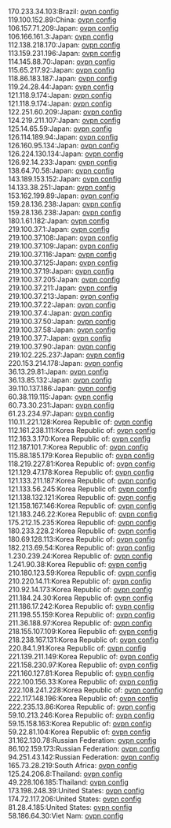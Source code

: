 170.233.34.103:Brazil: [ovpn config](vpn/170_233_34_103.ovpn)  
119.100.152.89:China: [ovpn config](vpn/119_100_152_89.ovpn)  
106.157.71.209:Japan: [ovpn config](vpn/106_157_71_209.ovpn)  
106.166.161.3:Japan: [ovpn config](vpn/106_166_161_3.ovpn)  
112.138.218.170:Japan: [ovpn config](vpn/112_138_218_170.ovpn)  
113.159.231.196:Japan: [ovpn config](vpn/113_159_231_196.ovpn)  
114.145.88.70:Japan: [ovpn config](vpn/114_145_88_70.ovpn)  
115.65.217.92:Japan: [ovpn config](vpn/115_65_217_92.ovpn)  
118.86.183.187:Japan: [ovpn config](vpn/118_86_183_187.ovpn)  
119.24.28.44:Japan: [ovpn config](vpn/119_24_28_44.ovpn)  
121.118.9.174:Japan: [ovpn config](vpn/121_118_9_174.ovpn)  
121.118.9.174:Japan: [ovpn config](vpn/121_118_9_174.ovpn)  
122.251.60.209:Japan: [ovpn config](vpn/122_251_60_209.ovpn)  
124.219.211.107:Japan: [ovpn config](vpn/124_219_211_107.ovpn)  
125.14.65.59:Japan: [ovpn config](vpn/125_14_65_59.ovpn)  
126.114.189.94:Japan: [ovpn config](vpn/126_114_189_94.ovpn)  
126.160.95.134:Japan: [ovpn config](vpn/126_160_95_134.ovpn)  
126.224.130.134:Japan: [ovpn config](vpn/126_224_130_134.ovpn)  
126.92.14.233:Japan: [ovpn config](vpn/126_92_14_233.ovpn)  
138.64.70.58:Japan: [ovpn config](vpn/138_64_70_58.ovpn)  
143.189.153.152:Japan: [ovpn config](vpn/143_189_153_152.ovpn)  
14.133.38.251:Japan: [ovpn config](vpn/14_133_38_251.ovpn)  
153.162.199.89:Japan: [ovpn config](vpn/153_162_199_89.ovpn)  
159.28.136.238:Japan: [ovpn config](vpn/159_28_136_238.ovpn)  
159.28.136.238:Japan: [ovpn config](vpn/159_28_136_238.ovpn)  
180.1.61.182:Japan: [ovpn config](vpn/180_1_61_182.ovpn)  
219.100.37.1:Japan: [ovpn config](vpn/219_100_37_1.ovpn)  
219.100.37.108:Japan: [ovpn config](vpn/219_100_37_108.ovpn)  
219.100.37.109:Japan: [ovpn config](vpn/219_100_37_109.ovpn)  
219.100.37.116:Japan: [ovpn config](vpn/219_100_37_116.ovpn)  
219.100.37.125:Japan: [ovpn config](vpn/219_100_37_125.ovpn)  
219.100.37.19:Japan: [ovpn config](vpn/219_100_37_19.ovpn)  
219.100.37.205:Japan: [ovpn config](vpn/219_100_37_205.ovpn)  
219.100.37.211:Japan: [ovpn config](vpn/219_100_37_211.ovpn)  
219.100.37.213:Japan: [ovpn config](vpn/219_100_37_213.ovpn)  
219.100.37.22:Japan: [ovpn config](vpn/219_100_37_22.ovpn)  
219.100.37.4:Japan: [ovpn config](vpn/219_100_37_4.ovpn)  
219.100.37.50:Japan: [ovpn config](vpn/219_100_37_50.ovpn)  
219.100.37.58:Japan: [ovpn config](vpn/219_100_37_58.ovpn)  
219.100.37.7:Japan: [ovpn config](vpn/219_100_37_7.ovpn)  
219.100.37.90:Japan: [ovpn config](vpn/219_100_37_90.ovpn)  
219.102.225.237:Japan: [ovpn config](vpn/219_102_225_237.ovpn)  
220.153.214.178:Japan: [ovpn config](vpn/220_153_214_178.ovpn)  
36.13.29.81:Japan: [ovpn config](vpn/36_13_29_81.ovpn)  
36.13.85.132:Japan: [ovpn config](vpn/36_13_85_132.ovpn)  
39.110.137.186:Japan: [ovpn config](vpn/39_110_137_186.ovpn)  
60.38.119.115:Japan: [ovpn config](vpn/60_38_119_115.ovpn)  
60.73.30.231:Japan: [ovpn config](vpn/60_73_30_231.ovpn)  
61.23.234.97:Japan: [ovpn config](vpn/61_23_234_97.ovpn)  
110.11.221.128:Korea Republic of: [ovpn config](vpn/110_11_221_128.ovpn)  
112.161.238.111:Korea Republic of: [ovpn config](vpn/112_161_238_111.ovpn)  
112.163.3.170:Korea Republic of: [ovpn config](vpn/112_163_3_170.ovpn)  
112.187.101.7:Korea Republic of: [ovpn config](vpn/112_187_101_7.ovpn)  
115.88.185.179:Korea Republic of: [ovpn config](vpn/115_88_185_179.ovpn)  
118.219.227.81:Korea Republic of: [ovpn config](vpn/118_219_227_81.ovpn)  
121.129.47.178:Korea Republic of: [ovpn config](vpn/121_129_47_178.ovpn)  
121.133.211.187:Korea Republic of: [ovpn config](vpn/121_133_211_187.ovpn)  
121.133.56.245:Korea Republic of: [ovpn config](vpn/121_133_56_245.ovpn)  
121.138.132.121:Korea Republic of: [ovpn config](vpn/121_138_132_121.ovpn)  
121.158.167.146:Korea Republic of: [ovpn config](vpn/121_158_167_146.ovpn)  
121.183.246.22:Korea Republic of: [ovpn config](vpn/121_183_246_22.ovpn)  
175.212.15.235:Korea Republic of: [ovpn config](vpn/175_212_15_235.ovpn)  
180.233.228.2:Korea Republic of: [ovpn config](vpn/180_233_228_2.ovpn)  
180.69.128.113:Korea Republic of: [ovpn config](vpn/180_69_128_113.ovpn)  
182.213.69.54:Korea Republic of: [ovpn config](vpn/182_213_69_54.ovpn)  
1.230.239.24:Korea Republic of: [ovpn config](vpn/1_230_239_24.ovpn)  
1.241.90.38:Korea Republic of: [ovpn config](vpn/1_241_90_38.ovpn)  
210.180.123.59:Korea Republic of: [ovpn config](vpn/210_180_123_59.ovpn)  
210.220.14.11:Korea Republic of: [ovpn config](vpn/210_220_14_11.ovpn)  
210.92.14.173:Korea Republic of: [ovpn config](vpn/210_92_14_173.ovpn)  
211.184.24.30:Korea Republic of: [ovpn config](vpn/211_184_24_30.ovpn)  
211.186.17.242:Korea Republic of: [ovpn config](vpn/211_186_17_242.ovpn)  
211.198.55.159:Korea Republic of: [ovpn config](vpn/211_198_55_159.ovpn)  
211.36.188.97:Korea Republic of: [ovpn config](vpn/211_36_188_97.ovpn)  
218.155.107.109:Korea Republic of: [ovpn config](vpn/218_155_107_109.ovpn)  
218.238.167.131:Korea Republic of: [ovpn config](vpn/218_238_167_131.ovpn)  
220.84.1.91:Korea Republic of: [ovpn config](vpn/220_84_1_91.ovpn)  
221.139.211.149:Korea Republic of: [ovpn config](vpn/221_139_211_149.ovpn)  
221.158.230.97:Korea Republic of: [ovpn config](vpn/221_158_230_97.ovpn)  
221.160.127.81:Korea Republic of: [ovpn config](vpn/221_160_127_81.ovpn)  
222.100.156.33:Korea Republic of: [ovpn config](vpn/222_100_156_33.ovpn)  
222.108.241.228:Korea Republic of: [ovpn config](vpn/222_108_241_228.ovpn)  
222.117.148.196:Korea Republic of: [ovpn config](vpn/222_117_148_196.ovpn)  
222.235.13.86:Korea Republic of: [ovpn config](vpn/222_235_13_86.ovpn)  
59.10.213.246:Korea Republic of: [ovpn config](vpn/59_10_213_246.ovpn)  
59.15.158.163:Korea Republic of: [ovpn config](vpn/59_15_158_163.ovpn)  
59.22.81.104:Korea Republic of: [ovpn config](vpn/59_22_81_104.ovpn)  
31.162.130.78:Russian Federation: [ovpn config](vpn/31_162_130_78.ovpn)  
86.102.159.173:Russian Federation: [ovpn config](vpn/86_102_159_173.ovpn)  
94.251.43.142:Russian Federation: [ovpn config](vpn/94_251_43_142.ovpn)  
165.73.28.219:South Africa: [ovpn config](vpn/165_73_28_219.ovpn)  
125.24.206.8:Thailand: [ovpn config](vpn/125_24_206_8.ovpn)  
49.228.106.185:Thailand: [ovpn config](vpn/49_228_106_185.ovpn)  
173.198.248.39:United States: [ovpn config](vpn/173_198_248_39.ovpn)  
174.72.117.206:United States: [ovpn config](vpn/174_72_117_206.ovpn)  
81.28.4.185:United States: [ovpn config](vpn/81_28_4_185.ovpn)  
58.186.64.30:Viet Nam: [ovpn config](vpn/58_186_64_30.ovpn)  
